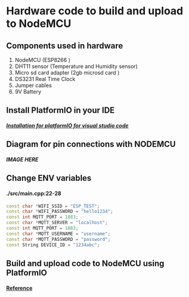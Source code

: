# Hardware code to build and upload to NodeMCU

## Components used in hardware
1. NodeMCU (ESP8266 )
2. DHT11 sensor (Temperature and Humidity sensor)
3. Micro sd card adapter (2gb microsd card )
4. DS3231 Real Time Clock
5. Jumper cables
6. 9V Battery

## Install PlatformIO in your IDE
##### [Installation for platformIO for visual studio code](https://platformio.org/install/ide?install=vscode)

## Diagram for pin connections with NODEMCU

##### IMAGE HERE

## Change ENV variables 
#### ./src/main.cpp:22-28
```cpp
const char *WIFI_SSID = "ESP_TEST";
const char *WIFI_PASSWORD = "hello1234"; 
const int MQTT_PORT = 1883;
const char *MQTT_SERVER = "localhost";
const int MQTT_PORT = 1883;
const char *MQTT_USERNAME = "username";
const char *MQTT_PASSWORD = "password";
const String DEVICE_ID = "1234abc";
```

## Build and upload code to NodeMCU using PlatformIO
#### [Reference](https://docs.platformio.org/en/latest/integration/ide/vscode.html)


